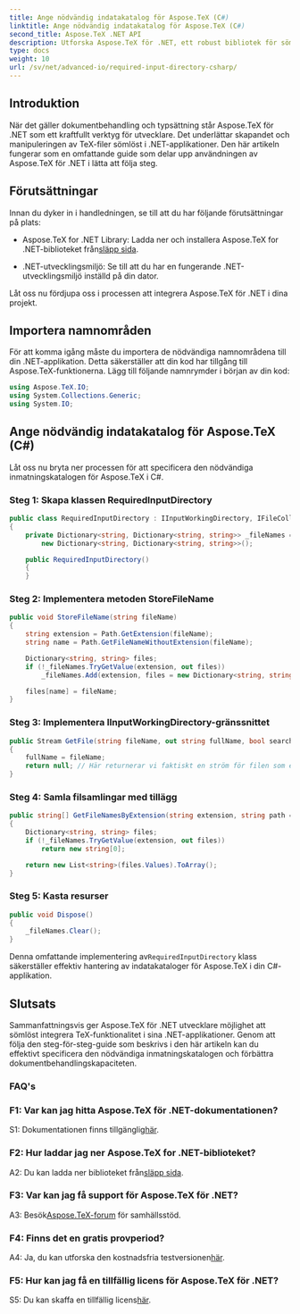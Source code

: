 ```yaml
---
title: Ange nödvändig indatakatalog för Aspose.TeX (C#)
linktitle: Ange nödvändig indatakatalog för Aspose.TeX (C#)
second_title: Aspose.TeX .NET API
description: Utforska Aspose.TeX för .NET, ett robust bibliotek för sömlös TeX-integration. Följ vår steg-för-steg-guide.
type: docs
weight: 10
url: /sv/net/advanced-io/required-input-directory-csharp/
---
```

## Introduktion

När det gäller dokumentbehandling och typsättning står Aspose.TeX för .NET som ett kraftfullt verktyg för utvecklare. Det underlättar skapandet och manipuleringen av TeX-filer sömlöst i .NET-applikationer. Den här artikeln fungerar som en omfattande guide som delar upp användningen av Aspose.TeX för .NET i lätta att följa steg.

## Förutsättningar

Innan du dyker in i handledningen, se till att du har följande förutsättningar på plats:

-  Aspose.TeX for .NET Library: Ladda ner och installera Aspose.TeX for .NET-biblioteket från[släpp sida](https://releases.aspose.com/tex/net/).

- .NET-utvecklingsmiljö: Se till att du har en fungerande .NET-utvecklingsmiljö inställd på din dator.

Låt oss nu fördjupa oss i processen att integrera Aspose.TeX för .NET i dina projekt.

## Importera namnområden

För att komma igång måste du importera de nödvändiga namnområdena till din .NET-applikation. Detta säkerställer att din kod har tillgång till Aspose.TeX-funktionerna. Lägg till följande namnrymder i början av din kod:

```csharp
using Aspose.TeX.IO;
using System.Collections.Generic;
using System.IO;
```

## Ange nödvändig indatakatalog för Aspose.TeX (C#)

Låt oss nu bryta ner processen för att specificera den nödvändiga inmatningskatalogen för Aspose.TeX i C#.

### Steg 1: Skapa klassen RequiredInputDirectory

```csharp
public class RequiredInputDirectory : IInputWorkingDirectory, IFileCollector
{
    private Dictionary<string, Dictionary<string, string>> _fileNames =
        new Dictionary<string, Dictionary<string, string>>();

    public RequiredInputDirectory()
    {
    }
```

### Steg 2: Implementera metoden StoreFileName

```csharp
public void StoreFileName(string fileName)
{
    string extension = Path.GetExtension(fileName);
    string name = Path.GetFileNameWithoutExtension(fileName);

    Dictionary<string, string> files;
    if (!_fileNames.TryGetValue(extension, out files))
        _fileNames.Add(extension, files = new Dictionary<string, string>());

    files[name] = fileName;
}
```

### Steg 3: Implementera IInputWorkingDirectory-gränssnittet

```csharp
public Stream GetFile(string fileName, out string fullName, bool searchSubdirectories = false)
{
    fullName = fileName;
    return null; // Här returnerar vi faktiskt en ström för filen som efterfrågas av dess namn.
}
```

### Steg 4: Samla filsamlingar med tillägg

```csharp
public string[] GetFileNamesByExtension(string extension, string path = null)
{
    Dictionary<string, string> files;
    if (!_fileNames.TryGetValue(extension, out files))
        return new string[0];

    return new List<string>(files.Values).ToArray();
}
```

### Steg 5: Kasta resurser

```csharp
public void Dispose()
{
    _fileNames.Clear();
}
```

 Denna omfattande implementering av`RequiredInputDirectory` klass säkerställer effektiv hantering av indatakataloger för Aspose.TeX i din C#-applikation.

## Slutsats

Sammanfattningsvis ger Aspose.TeX för .NET utvecklare möjlighet att sömlöst integrera TeX-funktionalitet i sina .NET-applikationer. Genom att följa den steg-för-steg-guide som beskrivs i den här artikeln kan du effektivt specificera den nödvändiga inmatningskatalogen och förbättra dokumentbehandlingskapaciteten.

### FAQ's

### F1: Var kan jag hitta Aspose.TeX för .NET-dokumentationen?

 S1: Dokumentationen finns tillgänglig[här](https://reference.aspose.com/tex/net/).

### F2: Hur laddar jag ner Aspose.TeX for .NET-biblioteket?

 A2: Du kan ladda ner biblioteket från[släpp sida](https://releases.aspose.com/tex/net/).

### F3: Var kan jag få support för Aspose.TeX för .NET?

 A3: Besök[Aspose.TeX-forum](https://forum.aspose.com/c/tex/47) för samhällsstöd.

### F4: Finns det en gratis provperiod?

A4: Ja, du kan utforska den kostnadsfria testversionen[här](https://releases.aspose.com/).

### F5: Hur kan jag få en tillfällig licens för Aspose.TeX för .NET?

 S5: Du kan skaffa en tillfällig licens[här](https://purchase.aspose.com/temporary-license/).